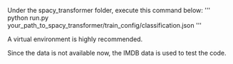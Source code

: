 Under the spacy_transformer folder, execute this command below:
'''
python run.py your_path_to_spacy_transformer/train_config/classification.json
'''

A virtual environment is highly recommended. 

Since the data is not available now, the IMDB data is used to test the code.
